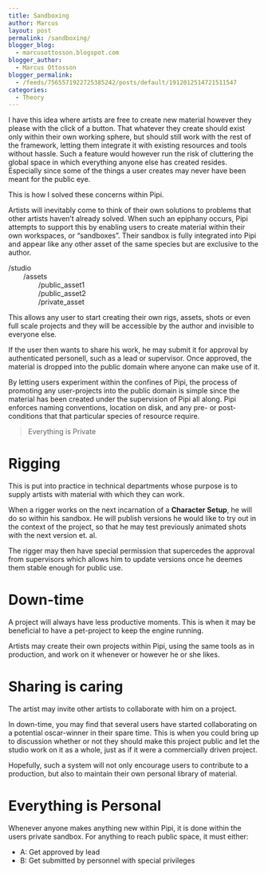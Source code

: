 ```yaml
---
title: Sandboxing
author: Marcus
layout: post
permalink: /sandboxing/
blogger_blog:
  - marcusottosson.blogspot.com
blogger_author:
  - Marcus Ottosson
blogger_permalink:
  - /feeds/7565571922725385242/posts/default/1912012514721511547
categories:
  - Theory
---
```

I have this idea where artists are free to create new material however they please with the click of a button. That whatever they create should exist only within their own working sphere, but should still work with the rest of the framework, letting them integrate it with existing resources and tools without hassle. Such a feature would however run the risk of cluttering the global space in which everything anyone else has created resides. Especially since some of the things a user creates may never have been meant for the public eye.

This is how I solved these concerns within Pipi.

Artists will inevitably come to think of their own solutions to problems that other artists haven&#8217;t already solved. When such an epiphany occurs, Pipi attempts to support this by enabling users to create material within their own workspaces, or &#8220;sandboxes&#8221;. Their sandbox is fully integrated into Pipi and appear like any other asset of the same species but are exclusive to the author.

<a>/studio</a>  
<a style="padding-left: 30px;">/assets</a>  
<a style="padding-left: 60px;">/public_asset1</a>  
<a style="padding-left: 60px;">/public_asset2</a>  
<a style="padding-left: 60px;"><span>/private_asset</span></a>

This allows any user to start creating their own rigs, assets, shots or even full scale projects and they will be accessible by the author and invisible to everyone else.

If the user then wants to share his work, he may submit it for approval by authenticated personell, such as a lead or supervisor. Once approved, the material is dropped into the public domain where anyone can make use of it.

By letting users experiment within the confines of Pipi, the process of promoting any user-projects into the public domain is simple since the material has been created under the supervision of Pipi all along. Pipi enforces naming conventions, location on disk, and any pre- or post-conditions that that particular species of resource require.

> Everything is Private

# Rigging

This is put into practice in technical departments whose purpose is to supply artists with material with which they can work.

When a rigger works on the next incarnation of a **Character Setup**, he will do so within his sandbox. He will publish versions he would like to try out in the context of the project, so that he may test previously animated shots with the next version et. al.

The rigger may then have special permission that supercedes the approval from supervisors which allows him to update versions once he deemes them stable enough for public use.

# Down-time

A project will always have less productive moments. This is when it may be beneficial to have a pet-project to keep the engine running.

Artists may create their own projects within Pipi, using the same tools as in production, and work on it whenever or however he or she likes.

# Sharing is caring

The artist may invite other artists to collaborate with him on a project.

In down-time, you may find that several users have started collaborating on a potential oscar-winner in their spare time. This is when you could bring up to discussion whether or not they should make this project public and let the studio work on it as a whole, just as if it were a commercially driven project.

Hopefully, such a system will not only encourage users to contribute to a production, but also to maintain their own personal library of material.

# Everything is Personal

Whenever anyone makes anything new within Pipi, it is done within the users private sandbox. For anything to reach public space, it must either:  
- A: Get approved by lead  
- B: Get submitted by personnel with special privileges